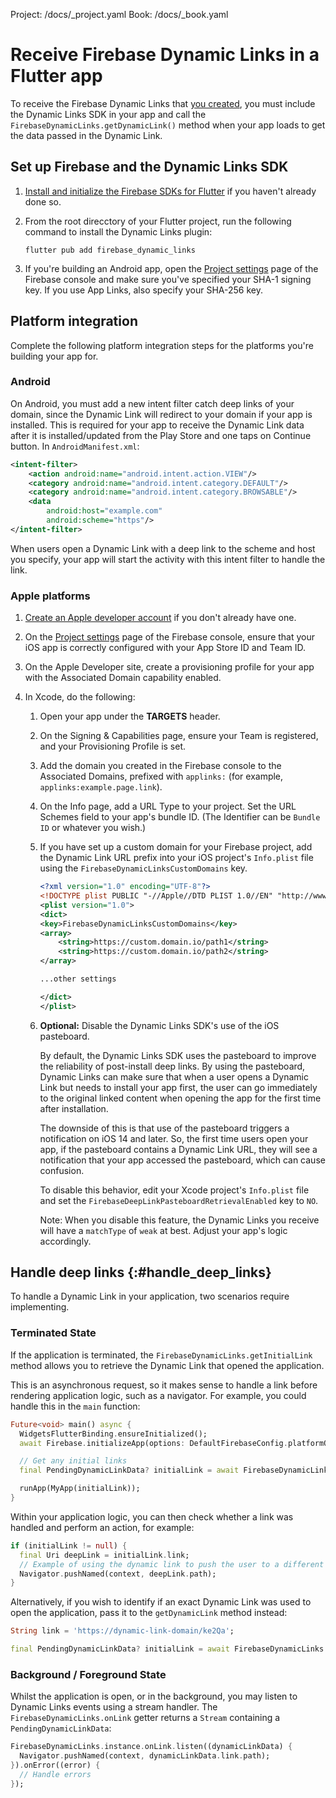 Project: /docs/_project.yaml
Book: /docs/_book.yaml

<link rel="stylesheet" type="text/css" href="/styles/docs.css" />

# Receive Firebase Dynamic Links in a Flutter app

To receive the Firebase Dynamic Links that <a href="/docs/dynamic-links/create-links">you created</a>,
you must include the Dynamic Links SDK in your app and call the
`FirebaseDynamicLinks.getDynamicLink()` method when your app loads to
get the data passed in the Dynamic Link.

## Set up Firebase and the Dynamic Links SDK

1.  [Install and initialize the Firebase SDKs for Flutter](/docs/flutter/setup) if you
    haven't already done so.

1.  From the root direcctory of your Flutter project, run the following
    command to install the Dynamic Links plugin:

    ```
    flutter pub add firebase_dynamic_links
    ```

1.  If you're building an Android app, open the [Project settings](https://console.firebase.google.com/project/_/settings/general/)
    page of the Firebase console and make sure you've specified your SHA-1
    signing key. If you use App Links, also specify your SHA-256 key.

## Platform integration

Complete the following platform integration steps for the platforms you're
building your app for.

### Android

On Android, you must add a new intent filter catch deep links of your domain, since the
Dynamic Link will redirect to your domain if your app is installed. This is required for your app to
receive the Dynamic Link data after it is installed/updated from the Play Store and one taps on
Continue button. In `AndroidManifest.xml`:

```xml
<intent-filter>
    <action android:name="android.intent.action.VIEW"/>
    <category android:name="android.intent.category.DEFAULT"/>
    <category android:name="android.intent.category.BROWSABLE"/>
    <data
        android:host="example.com"
        android:scheme="https"/>
</intent-filter>
```

When users open a Dynamic Link with a deep link to the scheme and host you specify, your app will
start the activity with this intent filter to handle the link.

### Apple platforms

1.  [Create an Apple developer account](https://developer.apple.com/programs/enroll/)
    if you don't already have one.

1.  On the [Project settings](https://console.firebase.google.com/project/_/settings/general/)
    page of the Firebase console, ensure that your iOS app is correctly
    configured with your App Store ID and Team ID.

1.  On the Apple Developer site, create a provisioning profile for your app
    with the Associated Domain capability enabled.

1.  In Xcode, do the following:

    1.  Open your app under the **TARGETS** header.

    1.  On the Signing & Capabilities page, ensure your Team is registered, and
        your Provisioning Profile is set.

    1.  Add the domain you created in the Firebase console to the Associated
        Domains, prefixed with `applinks:` (for example, `applinks:example.page.link`).

    1.  On the Info page, add a URL Type to your project. Set the URL Schemes
        field to your app's bundle ID. (The Identifier can be `Bundle ID` or
        whatever you wish.)

    1.  If you have set up a custom domain for your Firebase project, add the
        Dynamic Link URL prefix into your iOS project's `Info.plist` file
        using the `FirebaseDynamicLinksCustomDomains` key.

        ```xml
        <?xml version="1.0" encoding="UTF-8"?>
        <!DOCTYPE plist PUBLIC "-//Apple//DTD PLIST 1.0//EN" "http://www.apple.com/DTDs/PropertyList-1.0.dtd">
        <plist version="1.0">
        <dict>
        <key>FirebaseDynamicLinksCustomDomains</key>
        <array>
            <string>https://custom.domain.io/path1</string>
            <string>https://custom.domain.io/path2</string>
        </array>

        ...other settings

        </dict>
        </plist>
        ```

    1.  **Optional:** Disable the Dynamic Links SDK's use of the iOS pasteboard.

        By default, the Dynamic Links SDK uses the pasteboard to improve the
        reliability of post-install deep links. By using the pasteboard, Dynamic
        Links can make sure that when a user opens a Dynamic Link but needs to
        install your app first, the user can go immediately to the original
        linked content when opening the app for the first time after
        installation.

        The downside of this is that use of the pasteboard triggers a
        notification on iOS 14 and later. So, the first time users open your
        app, if the pasteboard contains a Dynamic Link URL, they will see a
        notification that your app accessed the pasteboard, which can cause
        confusion.

        To disable this behavior, edit your Xcode project's `Info.plist` file
        and set the `FirebaseDeepLinkPasteboardRetrievalEnabled` key to `NO`.

        Note: When you disable this feature, the Dynamic Links you receive will have
        a `matchType` of `weak` at best. Adjust your app's logic accordingly.


## Handle deep links {:#handle_deep_links}

To handle a Dynamic Link in your application, two scenarios require implementing.

### Terminated State

If the application is terminated, the `FirebaseDynamicLinks.getInitialLink`
method allows you to retrieve the Dynamic Link that opened the application.

This is an asynchronous request, so it makes sense to handle a link before rendering application logic, such as
a navigator. For example, you could handle this in the `main` function:

```dart
Future<void> main() async {
  WidgetsFlutterBinding.ensureInitialized();
  await Firebase.initializeApp(options: DefaultFirebaseConfig.platformOptions);

  // Get any initial links
  final PendingDynamicLinkData? initialLink = await FirebaseDynamicLinks.instance.getInitialLink();

  runApp(MyApp(initialLink));
}
```

Within your application logic, you can then check whether a link was handled and perform an action, for example:

```dart
if (initialLink != null) {
  final Uri deepLink = initialLink.link;
  // Example of using the dynamic link to push the user to a different screen
  Navigator.pushNamed(context, deepLink.path);
}
```

Alternatively, if you wish to identify if an exact Dynamic Link was used to open the application, pass it to
the `getDynamicLink` method instead:

```dart
String link = 'https://dynamic-link-domain/ke2Qa';

final PendingDynamicLinkData? initialLink = await FirebaseDynamicLinks.instance.getDynamicLink(Uri.parse(link));
```

### Background / Foreground State

Whilst the application is open, or in the background, you may listen to Dynamic Links events using a stream handler. The `FirebaseDynamicLinks.onLink`
getter returns a `Stream` containing a `PendingDynamicLinkData`:

```dart
FirebaseDynamicLinks.instance.onLink.listen((dynamicLinkData) {
  Navigator.pushNamed(context, dynamicLinkData.link.path);
}).onError((error) {
  // Handle errors
});
```
